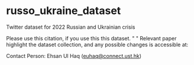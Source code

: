 # russo_ukraine_dataset
Twitter dataset for 2022 Russian and Ukrainian crisis

Please use this citation, if you use this this dataset. " "
Relevant paper highlight the dataset collection, and any possible changes is accessible at: 

Contact Person: Ehsan Ul Haq (euhaq@connect.ust.hk)
